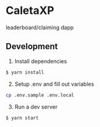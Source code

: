 # CaletaXP

leaderboard/claiming dapp

## Development

1. Install dependencies

```bash
$ yarn install
```

2. Setup .env and fill out variables

```bash
cp .env.sample .env.local
```

3. Run a dev server

```bash
$ yarn start
```
